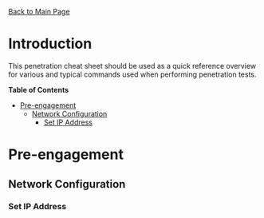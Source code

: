 [Back to Main Page](../index.html) 

# Introduction

This penetration cheat sheet should be used as a quick reference overview for various and typical commands used when performing penetration tests.

**Table of Contents** 

- [Pre-engagement](#pre-engagement)
    - [Network Configuration](#network_configuration)
        - [Set IP Address](#set-ip-address)


# Pre-engagement

## Network Configuration

### Set IP Address
